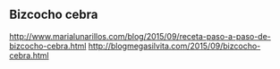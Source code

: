 ## Bizcocho cebra

http://www.marialunarillos.com/blog/2015/09/receta-paso-a-paso-de-bizcocho-cebra.html
http://blogmegasilvita.com/2015/09/bizcocho-cebra.html
